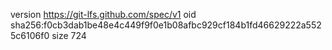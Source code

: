 version https://git-lfs.github.com/spec/v1
oid sha256:f0cb3dab1be48e4c449f9f0e1b08afbc929cf184b1fd46629222a5525c6106f0
size 724
